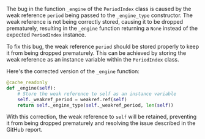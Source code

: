 The bug in the function `_engine` of the `PeriodIndex` class is caused by the weak reference `period` being passed to the `_engine_type` constructor. The weak reference is not being correctly stored, causing it to be dropped prematurely, resulting in the `_engine` function returning a `None` instead of the expected `PeriodIndex` instance.

To fix this bug, the weak reference `period` should be stored properly to keep it from being dropped prematurely. This can be achieved by storing the weak reference as an instance variable within the `PeriodIndex` class.

Here's the corrected version of the `_engine` function:

```python
@cache_readonly
def _engine(self):
    # Store the weak reference to self as an instance variable
    self._weakref_period = weakref.ref(self)
    return self._engine_type(self._weakref_period, len(self))
```

With this correction, the weak reference to `self` will be retained, preventing it from being dropped prematurely and resolving the issue described in the GitHub report.